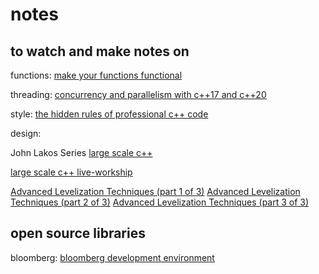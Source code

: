 # notes

## to watch and make notes on

functions: [make your functions functional](https://www.fluentcpp.com/2016/11/22/make-your-functions-functional)

threading: [concurrency and parallelism with c++17 and c++20](https://www.youtube.com/watch?v=fkqVRzy4JhA)

style: [the hidden rules of professional c++ code](https://www.youtube.com/watch?v=fu6N6JbPOrI)

design: 

John Lakos Series
[large scale c++](https://www.youtube.com/watch?v=ASPj9-4yHO0)

[large scale c++ live-workship](https://www.safaribooksonline.com/library/view/large-scale-c-livelessonsworkshop/9780134049731/)

[Advanced Levelization Techniques (part 1 of 3)](https://www.youtube.com/watch?v=QjFpKJ8Xx78)
[Advanced Levelization Techniques (part 2 of 3)](https://www.youtube.com/watch?v=fzFOLsFASjU)
[Advanced Levelization Techniques (part 3 of 3)](https://www.youtube.com/watch?v=NrARQ7rHV-c)

## open source libraries

bloomberg: [bloomberg development environment](https://github.com/bloomberg/bde)

